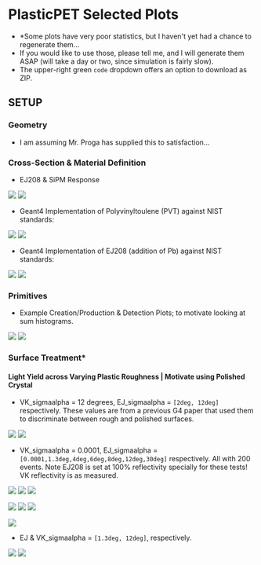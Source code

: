# PlasticPET Selected Plots  

- *Some plots have very poor statistics, but I haven't yet had a chance to regenerate them... 
- If you would like to use those, please tell me, and I will generate them ASAP (will take a day or two, since simulation is fairly slow).
- The upper-right green `code` dropdown offers an option to download as ZIP.


## SETUP

### Geometry

- I am assuming Mr. Proga has supplied this to satisfaction...  

### Cross-Section & Material Definition

- EJ208 & SiPM Response

![](0-CrossSection/EJ208.png) ![](0-CrossSection/SiPM.png)

- Geant4 Implementation of Polyvinyltoulene (PVT) against NIST standards:  

![](0-CrossSection/PVT_G4_VS_NIST_CS.png) ![](0-CrossSection/PVT_G4_VS_NIST_L.png)  

- Geant4 Implementation of EJ208 (addition of Pb) against NIST standards:  

![](0-CrossSection/PVT_G4_W_Pb_CS.png) ![](0-CrossSection/PVT_G4_W_Pb_L.png)  

### Primitives

- Example Creation/Production & Detection Plots; to motivate looking at sum histograms.

![](1-Primitives/Creation.png) ![](1-Primitives/Detection.png)  

### Surface Treatment*

#### Light Yield across Varying Plastic Roughness | Motivate using Polished Crystal

- VK_sigmaalpha = 12 degrees, EJ_sigmaalpha = `[2deg, 12deg]` respectively. These values are from a previous G4 paper that used them to discriminate between rough and polished surfaces.

![](2-Surfaces/EJVK-2-12.png) ![](2-Surfaces/EJVK-12-12.png) 

- VK_sigmaalpha = 0.0001, EJ_sigmaalpha = `[0.0001,1.3deg,4deg,6deg,8deg,12deg,30deg]` respectively. All with 200 events. Note EJ208 is set at 100% reflectivity specially for these tests! VK reflectivity is as measured.  

![](2-Surfaces/EJVK-0.0001.png) ![](2-Surfaces/EJVK-1.3-0.0001.png) ![](2-Surfaces/EJVK-4-0.0001.png) 

![](2-Surfaces/EJVK-6-0.0001.png) ![](2-Surfaces/EJVK-8-0.0001.png) ![](2-Surfaces/EJVK-12-0.0001.png)  

![](2-Surfaces/EJVK-30-0.0001.png)  

- EJ & VK_sigmaalpha = `[1.3deg, 12deg]`, respectively.  

![](2-Surfaces/EJVK-1.3.png) ![](2-Surfaces/EJVK-12.png)  





